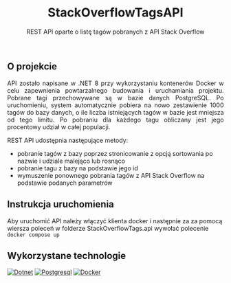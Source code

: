 <div align="center">
  <h1 align="center">StackOverflowTagsAPI</h1>

  <p align="center">
    REST API oparte o listę tagów pobranych z API Stack Overflow
  </p>
</div>
<br />

## O projekcie
<div align="justify"><p>API zostało napisane w .NET 8 przy wykorzystaniu kontenerów Docker w celu zapewnienia powtarzalnego budowania i uruchamiania projektu.
Pobrane tagi przechowywane są w bazie danych PostgreSQL. Po uruchomieniu, system automatycznie pobiera na nowo zestawienie 1000 tagów 
do bazy danych, o ile liczba istniejących tagów w bazie jest mniejsza od tego limitu. Po pobraniu dla każdego tagu obliczany jest jego
procentowy udział w całej populacji.</p></div>
REST API udostępnia następujące metody:
<ul>
<li>pobranie tagów z bazy poprzez stronicowanie z opcją sortowania po nazwie i udziale malejąco lub rosnąco</li>
<li>pobranie tagu z bazy na podstawie jego id</li>
<li>wymuszenie ponownego pobrania tagów z API Stack Overflow na podstawie podanych parametrów</li>
</ul>

## Instrukcja uruchomienia
Aby uruchomić API należy włączyć klienta docker i następnie za za pomocą wiersza poleceń w folderze StackOverflowTags.api wywołać polecenie
```docker compose up```

## Wykorzystane technologie

[![Dotnet][DotnetCore]][Dotnet-url]
[![Postgresql][Postgres]][Postgres-url]
[![Docker][Docker]][Docker-url]



[DotnetCore]: https://img.shields.io/badge/.NET_8-5C2D91?style=for-the-badge&logo=.net&logoColor=white
[Dotnet-url]: https://learn.microsoft.com/en-us/aspnet/core/?view=aspnetcore-8.0

[Postgres]: https://img.shields.io/badge/postgresql-%23316192.svg?style=for-the-badge&logo=postgresql&logoColor=white
[Postgres-url]: https://www.postgresql.org/docs/

[Docker]: https://img.shields.io/badge/Docker-008BB9?style=for-the-badge&logo=docker&logoColor=white
[Docker-url]: https://docs.docker.com

